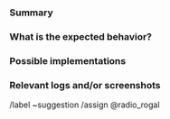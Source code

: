 <!---
Please read this!

Before opening a new issue, make sure to search for keywords in the issues
filtered by the "enhancement" and "suggestion" labels:

- https://gitlab.com/bot-by/what3words-api/-/issues/?label_name%5B%5D=enhancement
- https://gitlab.com/bot-by/what3words-api/-/issues/?label_name%5B%5D=suggestion

and verify the issue you're about to submit isn't a duplicate.
--->

### Summary

<!-- A clear and concise description of what the feature is. -->

### What is the expected behavior?

<!-- Describe what you should see. -->

### Possible implementations

<!-- If you can, link to the line of code that might be responsible for the feature. -->

### Relevant logs and/or screenshots

<!-- Paste any relevant logs - please use code blocks (```) to format console output, logs, and code
 as it's tough to read otherwise. -->

/label ~suggestion
/assign @radio_rogal
